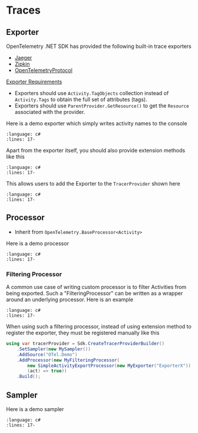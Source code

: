 # Traces

## Exporter

OpenTelemetry .NET SDK has provided the following built-in trace exporters

- [Jaeger](https://github.com/open-telemetry/opentelemetry-dotnet/tree/main/src/OpenTelemetry.Exporter.Jaeger/README.md)
- [Zipkin](https://github.com/open-telemetry/opentelemetry-dotnet/tree/main/src/OpenTelemetry.Exporter.Zipkin/README.md)
- [OpenTelemetryProtocol](https://github.com/open-telemetry/opentelemetry-dotnet/tree/main/src/OpenTelemetry.Exporter.OpenTelemetryProtocol/README.md)

[Exporter Requirements](./Introduction.md#ExporterRequirements)

- Exporters should use `Activity.TagObjects` collection instead of
  `Activity.Tags` to obtain the full set of attributes (tags).
- Exporters should use `ParentProvider.GetResource()` to get the `Resource`
  associated with the provider.

Here is a demo exporter which simply writes activity names to the console

```{literalinclude} ../../trace/extending-the-sdk/MyExporter.cs
:language: c#
:lines: 17-
```

Apart from the exporter itself, you should also provide extension methods like this

```{literalinclude} ../../trace/extending-the-sdk/MyExporterExtensions.cs
:language: c#
:lines: 17-
```

This allows users to add the Exporter to the `TracerProvider` shown here

```{literalinclude} ../../trace/extending-the-sdk/Program.cs
:language: c#
:lines: 17-
```

## Processor

- Inherit from `OpenTelemetry.BaseProcessor<Activity>`

Here is a demo processor

```{literalinclude} ../../trace/extending-the-sdk/MyProcessor.cs
:language: c#
:lines: 17-
```

### Filtering Processor

A common use case of writing custom processor is to filter Activities from
being exported. Such a "FilteringProcessor" can be written as a wrapper around
an underlying processor. Here is an example

```{literalinclude} ../../trace/extending-the-sdk/MyFilteringProcessor.cs
:language: c#
:lines: 17-
```

When using such a filtering processor, instead of using extension method to
register the exporter, they must be registered manually like this

<!-- TODO include from source code -->

```csharp
using var tracerProvider = Sdk.CreateTracerProviderBuilder()
    .SetSampler(new MySampler())
    .AddSource("OTel.Demo")
    .AddProcessor(new MyFilteringProcessor(
        new SimpleActivityExportProcessor(new MyExporter("ExporterX")),
        (act) => true))
    .Build();
```

## Sampler

Here is a demo sampler

```{literalinclude} ../../trace/extending-the-sdk/MySampler.cs
:language: c#
:lines: 17-
```
